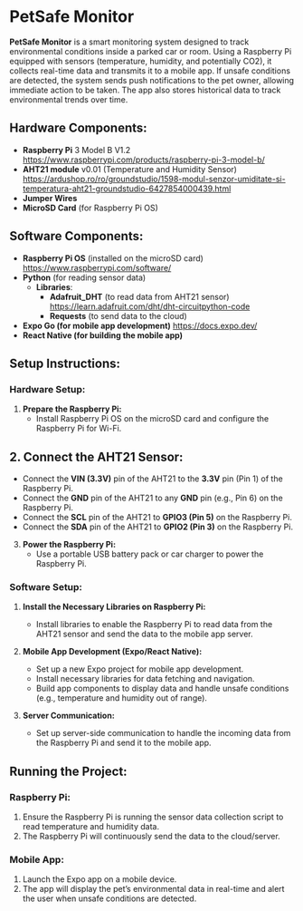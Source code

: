 # PetSafe Monitor

**PetSafe Monitor** is a smart monitoring system designed to track environmental conditions inside a parked car or room. Using a Raspberry Pi equipped with sensors (temperature, humidity, and potentially CO2), it collects real-time data and transmits it to a mobile app. If unsafe conditions are detected, the system sends push notifications to the pet owner, allowing immediate action to be taken. The app also stores historical data to track environmental trends over time.

## **Hardware Components:**

- **Raspberry Pi** 3 Model B V1.2 https://www.raspberrypi.com/products/raspberry-pi-3-model-b/
- **AHT21 module** v0.01 (Temperature and Humidity Sensor) https://ardushop.ro/ro/groundstudio/1598-modul-senzor-umiditate-si-temperatura-aht21-groundstudio-6427854000439.html
- **Jumper Wires**
- **MicroSD Card** (for Raspberry Pi OS)

## **Software Components:**

- **Raspberry Pi OS** (installed on the microSD card) https://www.raspberrypi.com/software/
- **Python** (for reading sensor data)
  - **Libraries**:
    - **Adafruit_DHT** (to read data from AHT21 sensor) https://learn.adafruit.com/dht/dht-circuitpython-code
    - **Requests** (to send data to the cloud)
- **Expo Go (for mobile app development)** https://docs.expo.dev/
- **React Native (for building the mobile app)**

## **Setup Instructions:**

### **Hardware Setup:**
1. **Prepare the Raspberry Pi:**
   - Install Raspberry Pi OS on the microSD card and configure the Raspberry Pi for Wi-Fi.

## 2. Connect the AHT21 Sensor:
   - Connect the **VIN (3.3V)** pin of the AHT21 to the **3.3V** pin (Pin 1) of the Raspberry Pi.
   - Connect the **GND** pin of the AHT21 to any **GND** pin (e.g., Pin 6) on the Raspberry Pi.
   - Connect the **SCL** pin of the AHT21 to **GPIO3 (Pin 5)** on the Raspberry Pi.
   - Connect the **SDA** pin of the AHT21 to **GPIO2 (Pin 3)** on the Raspberry Pi.

3. **Power the Raspberry Pi:**
   - Use a portable USB battery pack or car charger to power the Raspberry Pi.

### **Software Setup:**
1. **Install the Necessary Libraries on Raspberry Pi:**
   - Install libraries to enable the Raspberry Pi to read data from the AHT21 sensor and send the data to the mobile app server.

2. **Mobile App Development (Expo/React Native):**
   - Set up a new Expo project for mobile app development.
   - Install necessary libraries for data fetching and navigation.
   - Build app components to display data and handle unsafe conditions (e.g., temperature and humidity out of range).

3. **Server Communication:**
   - Set up server-side communication to handle the incoming data from the Raspberry Pi and send it to the mobile app.

## **Running the Project:**

### **Raspberry Pi:**
1. Ensure the Raspberry Pi is running the sensor data collection script to read temperature and humidity data.
2. The Raspberry Pi will continuously send the data to the cloud/server.

### **Mobile App:**
1. Launch the Expo app on a mobile device.
2. The app will display the pet’s environmental data in real-time and alert the user when unsafe conditions are detected.






